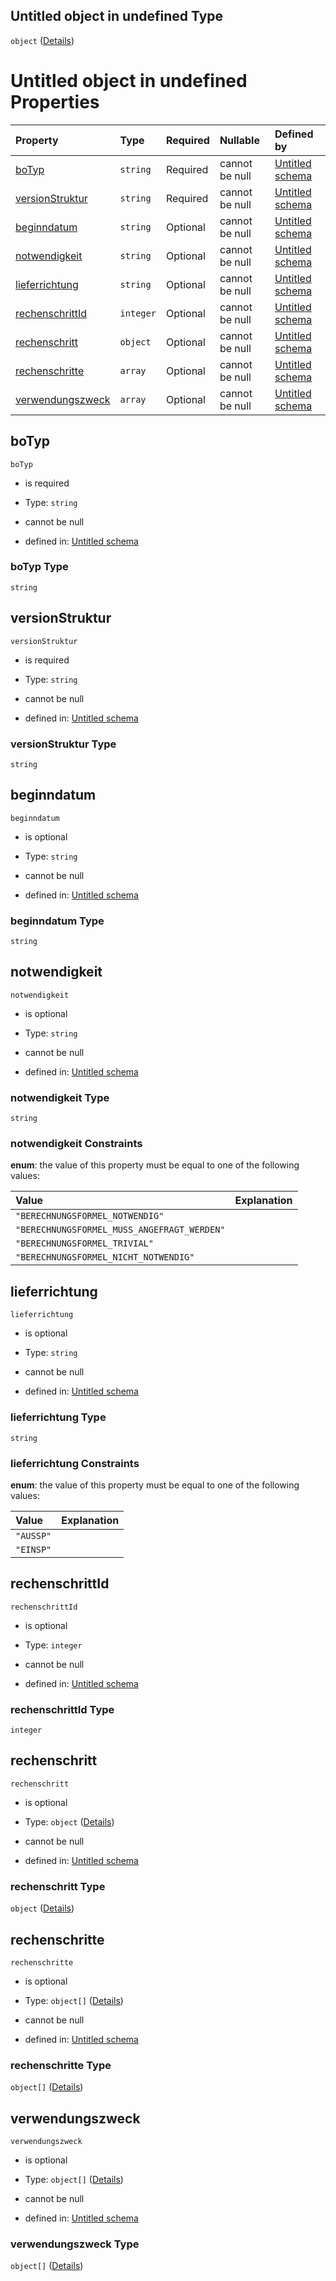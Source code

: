 ## Untitled object in undefined Type

`object` ([Details](berechnungsformel.md))

# Untitled object in undefined Properties

| Property                              | Type      | Required | Nullable       | Defined by                                                                                                                                                                                             |
| :------------------------------------ | :-------- | :------- | :------------- | :----------------------------------------------------------------------------------------------------------------------------------------------------------------------------------------------------- |
| [boTyp](#botyp)                       | `string`  | Required | cannot be null | [Untitled schema](berechnungsformel-properties-botyp.md "https://raw.githubusercontent.com/conuti-gmbh/bo4e/main/schemas/v1/bo/Berechnungsformel.schema.json#/properties/boTyp")                       |
| [versionStruktur](#versionstruktur)   | `string`  | Required | cannot be null | [Untitled schema](berechnungsformel-properties-versionstruktur.md "https://raw.githubusercontent.com/conuti-gmbh/bo4e/main/schemas/v1/bo/Berechnungsformel.schema.json#/properties/versionStruktur")   |
| [beginndatum](#beginndatum)           | `string`  | Optional | cannot be null | [Untitled schema](berechnungsformel-properties-beginndatum.md "https://raw.githubusercontent.com/conuti-gmbh/bo4e/main/schemas/v1/bo/Berechnungsformel.schema.json#/properties/beginndatum")           |
| [notwendigkeit](#notwendigkeit)       | `string`  | Optional | cannot be null | [Untitled schema](berechnungsformelnotwendigkeit.md "https://raw.githubusercontent.com/conuti-gmbh/bo4e/main/schemas/v1/enum/BerechnungsformelNotwendigkeit.schema.json#/properties/notwendigkeit")    |
| [lieferrichtung](#lieferrichtung)     | `string`  | Optional | cannot be null | [Untitled schema](energierichtung.md "https://raw.githubusercontent.com/conuti-gmbh/bo4e/main/schemas/v1/enum/Energierichtung.schema.json#/properties/lieferrichtung")                                 |
| [rechenschrittId](#rechenschrittid)   | `integer` | Optional | cannot be null | [Untitled schema](berechnungsformel-properties-rechenschrittid.md "https://raw.githubusercontent.com/conuti-gmbh/bo4e/main/schemas/v1/bo/Berechnungsformel.schema.json#/properties/rechenschrittId")   |
| [rechenschritt](#rechenschritt)       | `object`  | Optional | cannot be null | [Untitled schema](rechenschritt.md "https://raw.githubusercontent.com/conuti-gmbh/bo4e/main/schemas/v1/com/Rechenschritt.schema.json#/properties/rechenschritt")                                       |
| [rechenschritte](#rechenschritte)     | `array`   | Optional | cannot be null | [Untitled schema](berechnungsformel-properties-rechenschritte.md "https://raw.githubusercontent.com/conuti-gmbh/bo4e/main/schemas/v1/bo/Berechnungsformel.schema.json#/properties/rechenschritte")     |
| [verwendungszweck](#verwendungszweck) | `array`   | Optional | cannot be null | [Untitled schema](berechnungsformel-properties-verwendungszweck.md "https://raw.githubusercontent.com/conuti-gmbh/bo4e/main/schemas/v1/bo/Berechnungsformel.schema.json#/properties/verwendungszweck") |

## boTyp



`boTyp`

*   is required

*   Type: `string`

*   cannot be null

*   defined in: [Untitled schema](berechnungsformel-properties-botyp.md "https://raw.githubusercontent.com/conuti-gmbh/bo4e/main/schemas/v1/bo/Berechnungsformel.schema.json#/properties/boTyp")

### boTyp Type

`string`

## versionStruktur



`versionStruktur`

*   is required

*   Type: `string`

*   cannot be null

*   defined in: [Untitled schema](berechnungsformel-properties-versionstruktur.md "https://raw.githubusercontent.com/conuti-gmbh/bo4e/main/schemas/v1/bo/Berechnungsformel.schema.json#/properties/versionStruktur")

### versionStruktur Type

`string`

## beginndatum



`beginndatum`

*   is optional

*   Type: `string`

*   cannot be null

*   defined in: [Untitled schema](berechnungsformel-properties-beginndatum.md "https://raw.githubusercontent.com/conuti-gmbh/bo4e/main/schemas/v1/bo/Berechnungsformel.schema.json#/properties/beginndatum")

### beginndatum Type

`string`

## notwendigkeit



`notwendigkeit`

*   is optional

*   Type: `string`

*   cannot be null

*   defined in: [Untitled schema](berechnungsformelnotwendigkeit.md "https://raw.githubusercontent.com/conuti-gmbh/bo4e/main/schemas/v1/enum/BerechnungsformelNotwendigkeit.schema.json#/properties/notwendigkeit")

### notwendigkeit Type

`string`

### notwendigkeit Constraints

**enum**: the value of this property must be equal to one of the following values:

| Value                                       | Explanation |
| :------------------------------------------ | :---------- |
| `"BERECHNUNGSFORMEL_NOTWENDIG"`             |             |
| `"BERECHNUNGSFORMEL_MUSS_ANGEFRAGT_WERDEN"` |             |
| `"BERECHNUNGSFORMEL_TRIVIAL"`               |             |
| `"BERECHNUNGSFORMEL_NICHT_NOTWENDIG"`       |             |

## lieferrichtung



`lieferrichtung`

*   is optional

*   Type: `string`

*   cannot be null

*   defined in: [Untitled schema](energierichtung.md "https://raw.githubusercontent.com/conuti-gmbh/bo4e/main/schemas/v1/enum/Energierichtung.schema.json#/properties/lieferrichtung")

### lieferrichtung Type

`string`

### lieferrichtung Constraints

**enum**: the value of this property must be equal to one of the following values:

| Value     | Explanation |
| :-------- | :---------- |
| `"AUSSP"` |             |
| `"EINSP"` |             |

## rechenschrittId



`rechenschrittId`

*   is optional

*   Type: `integer`

*   cannot be null

*   defined in: [Untitled schema](berechnungsformel-properties-rechenschrittid.md "https://raw.githubusercontent.com/conuti-gmbh/bo4e/main/schemas/v1/bo/Berechnungsformel.schema.json#/properties/rechenschrittId")

### rechenschrittId Type

`integer`

## rechenschritt



`rechenschritt`

*   is optional

*   Type: `object` ([Details](rechenschritt.md))

*   cannot be null

*   defined in: [Untitled schema](rechenschritt.md "https://raw.githubusercontent.com/conuti-gmbh/bo4e/main/schemas/v1/com/Rechenschritt.schema.json#/properties/rechenschritt")

### rechenschritt Type

`object` ([Details](rechenschritt.md))

## rechenschritte



`rechenschritte`

*   is optional

*   Type: `object[]` ([Details](rechenschritt.md))

*   cannot be null

*   defined in: [Untitled schema](berechnungsformel-properties-rechenschritte.md "https://raw.githubusercontent.com/conuti-gmbh/bo4e/main/schemas/v1/bo/Berechnungsformel.schema.json#/properties/rechenschritte")

### rechenschritte Type

`object[]` ([Details](rechenschritt.md))

## verwendungszweck



`verwendungszweck`

*   is optional

*   Type: `object[]` ([Details](verwendungszweck.md))

*   cannot be null

*   defined in: [Untitled schema](berechnungsformel-properties-verwendungszweck.md "https://raw.githubusercontent.com/conuti-gmbh/bo4e/main/schemas/v1/bo/Berechnungsformel.schema.json#/properties/verwendungszweck")

### verwendungszweck Type

`object[]` ([Details](verwendungszweck.md))
